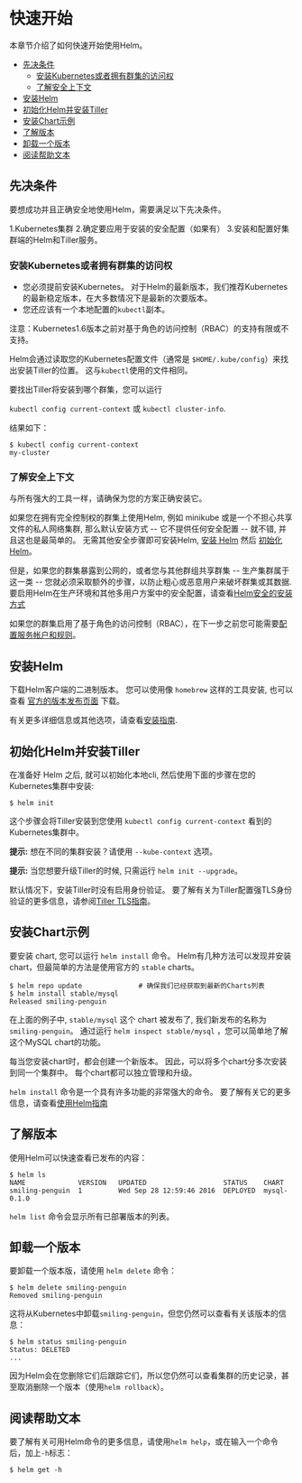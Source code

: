 # 快速开始

本章节介绍了如何快速开始使用Helm。

- [先决条件](#先决条件)
  - [安装Kubernetes或者拥有群集的访问权](#安装Kubernetes或者拥有群集的访问权)
  - [了解安全上下文](#了解安全上下文)
- [安装Helm](#安装Helm)
- [初始化Helm并安装Tiller](#初始化Helm并安装Tiller)
- [安装Chart示例](#安装Chart示例)
- [了解版本](#了解版本)
- [卸载一个版本](#卸载一个版本)
- [阅读帮助文本](#阅读帮助文本)

## 先决条件

要想成功并且正确安全地使用Helm，需要满足以下先决条件。

1.Kubernetes集群
2.确定要应用于安装的安全配置（如果有）
3.安装和配置好集群端的Helm和Tiller服务。

### 安装Kubernetes或者拥有群集的访问权

- 您必须提前安装Kubernetes。 对于Helm的最新版本，我们推荐Kubernetes的最新稳定版本，在大多数情况下是最新的次要版本。
- 您还应该有一个本地配置的`kubectl`副本。

注意：Kubernetes1.6版本之前对基于角色的访问控制（RBAC）的支持有限或不支持。

Helm会通过读取您的Kubernetes配置文件（通常是 `$HOME/.kube/config`）来找出安装Tiller的位置。
这与`kubectl`使用的文件相同。

要找出Tiller将安装到哪个群集，您可以运行

`kubectl config current-context` 或 `kubectl cluster-info`.

结果如下：

```console
$ kubectl config current-context
my-cluster
```

### 了解安全上下文

与所有强大的工具一样，请确保为您的方案正确安装它。

如果您在拥有完全控制权的群集上使用Helm, 例如 minikube 或是一个不担心共享文件的私人网络集群, 那么默认安装方式 -- 它不提供任何安全配置 -- 就不错, 并且这也是最简单的。
无需其他安全步骤即可安装Helm, [安装 Helm](#安装Helm) 然后 [初始化 Helm](#初始化Helm并安装Tiller)。

但是，如果您的群集暴露到公网的，或者您与其他群组共享群集 -- 生产集群属于这一类 -- 您就必须采取额外的步骤，以防止粗心或恶意用户来破坏群集或其数据. 要启用Helm在生产环境和其他多用户方案中的安全配置，请查看[Helm安全的安装方式](securing_installation.html)

如果您的群集启用了基于角色的访问控制（RBAC），在下一步之前您可能需要[配置服务帐户和规则](rbac.html)。

## 安装Helm

下载Helm客户端的二进制版本。
您可以使用像 `homebrew` 这样的工具安装, 也可以查看 [官方的版本发布页面](https://github.com/kubernetes/helm/releases) 下载。

有关更多详细信息或其他选项，请查看[安装指南](install.html).

## 初始化Helm并安装Tiller

在准备好 Helm 之后, 就可以初始化本地cli, 然后使用下面的步骤在您的Kubernetes集群中安装:

```console
$ helm init
```

这个步骤会将Tiller安装到您使用 `kubectl config current-context` 看到的Kubernetes集群中。

**提示:** 想在不同的集群安装？请使用 `--kube-context` 选项。

**提示:** 当您想要升级Tiller的时候, 只需运行 `helm init --upgrade`。

默认情况下，安装Tiller时没有启用身份验证。
要了解有关为Tiller配置强TLS身份验证的更多信息，请参阅[Tiller TLS指南](tiller_ssl.html)。

## 安装Chart示例

要安装 chart, 您可以运行 `helm install` 命令。 
Helm有几种方法可以发现并安装chart，但最简单的方法是使用官方的 `stable` charts。

```console
$ helm repo update              # 确保我们已经获取到最新的Charts列表
$ helm install stable/mysql
Released smiling-penguin
```

在上面的例子中, `stable/mysql` 这个 chart 被发布了, 我们新发布的名称为 `smiling-penguin`。
通过运行 `helm inspect stable/mysql` ，您可以简单地了解这个MySQL chart的功能。

每当您安装chart时，都会创建一个新版本。
因此，可以将多个chart分多次安装到同一个集群中。
每个chart都可以独立管理和升级。

`helm install` 命令是一个具有许多功能的非常强大的命令。
要了解有关它的更多信息，请查看[使用Helm指南](using_helm.html)

## 了解版本

使用Helm可以快速查看已发布的内容：

```console
$ helm ls
NAME             VERSION   UPDATED                   STATUS    CHART
smiling-penguin  1         Wed Sep 28 12:59:46 2016  DEPLOYED  mysql-0.1.0
```

`helm list` 命令会显示所有已部署版本的列表。

## 卸载一个版本

要卸载一个版本版，请使用 `helm delete` 命令：

```console
$ helm delete smiling-penguin
Removed smiling-penguin
```

这将从Kubernetes中卸载`smiling-penguin`，但您仍然可以查看有关该版本的信息：

```console
$ helm status smiling-penguin
Status: DELETED
...
```

因为Helm会在您删除它们后跟踪它们，所以您仍然可以查看集群的历史记录，甚至取消删除一个版本（使用`helm rollback`）。

## 阅读帮助文本

要了解有关可用Helm命令的更多信息，请使用`helm help`，或在输入一个命令后，加上`-h`标志：

```console
$ helm get -h
```
